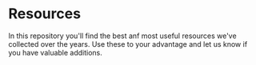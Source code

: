 # Resources

In this repository you'll find the best anf most useful resources we've collected over the years. Use these to your advantage and let us know if you have valuable additions.